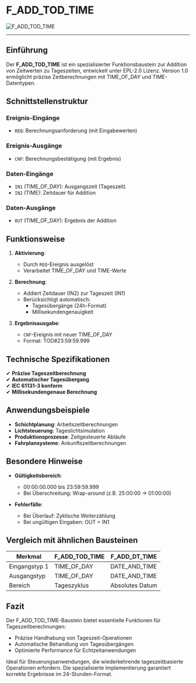 # F_ADD_TOD_TIME

![F_ADD_TOD_TIME](https://github.com/user-attachments/assets/5fc8767d-17c3-4d6f-b876-569edafd7152)

* * * * * * * * * *

## Einführung
Der **F_ADD_TOD_TIME** ist ein spezialisierter Funktionsbaustein zur Addition von Zeitwerten zu Tageszeiten, entwickelt unter EPL-2.0 Lizenz. Version 1.0 ermöglicht präzise Zeitberechnungen mit TIME_OF_DAY und TIME-Datentypen.

## Schnittstellenstruktur

### **Ereignis-Eingänge**
- `REQ`: Berechnungsanforderung (mit Eingabewerten)

### **Ereignis-Ausgänge**
- `CNF`: Berechnungsbestätigung (mit Ergebnis)

### **Daten-Eingänge**
- `IN1` (TIME_OF_DAY): Ausgangszeit (Tageszeit)
- `IN2` (TIME): Zeitdauer für Addition

### **Daten-Ausgänge**
- `OUT` (TIME_OF_DAY): Ergebnis der Addition

## Funktionsweise

1. **Aktivierung**:
   - Durch `REQ`-Ereignis ausgelöst
   - Verarbeitet TIME_OF_DAY und TIME-Werte

2. **Berechnung**:
   - Addiert Zeitdauer (IN2) zur Tageszeit (IN1)
   - Berücksichtigt automatisch:
     - Tagesübergänge (24h-Format)
     - Millisekundengenauigkeit

3. **Ergebnisausgabe**:
   - `CNF`-Ereignis mit neuer TIME_OF_DAY
   - Format: TOD#23:59:59.999

## Technische Spezifikationen

✔ **Präzise Tageszeitberechnung**  
✔ **Automatischer Tagesübergang**  
✔ **IEC 61131-3 konform**  
✔ **Millisekundengenaue Berechnung**  

## Anwendungsbeispiele

- **Schichtplanung**: Arbeitszeitberechnungen
- **Lichtsteuerung**: Tageslichtsimulation
- **Produktionsprozesse**: Zeitgesteuerte Abläufe
- **Fahrplansysteme**: Ankunftszeitberechnungen

## Besondere Hinweise

- **Gültigkeitsbereich**: 
  - 00:00:00.000 bis 23:59:59.999
  - Bei Überschreitung: Wrap-around (z.B. 25:00:00 → 01:00:00)

- **Fehlerfälle**:
  - Bei Überlauf: Zyklische Weiterzählung
  - Bei ungültigen Eingaben: OUT = IN1

## Vergleich mit ähnlichen Bausteinen

| Merkmal        | F_ADD_TOD_TIME | F_ADD_DT_TIME |
|----------------|----------------|---------------|
| Eingangstyp 1  | TIME_OF_DAY    | DATE_AND_TIME |
| Ausgangstyp    | TIME_OF_DAY    | DATE_AND_TIME |
| Bereich        | Tageszyklus    | Absolutes Datum |

## Fazit

Der F_ADD_TOD_TIME-Baustein bietet essentielle Funktionen für Tageszeitberechnungen:

- Präzise Handhabung von Tageszeit-Operationen
- Automatische Behandlung von Tagesübergängen
- Optimierte Performance für Echtzeitanwendungen

Ideal für Steuerungsanwendungen, die wiederkehrende tageszeitbasierte Operationen erfordern. Die spezialisierte Implementierung garantiert korrekte Ergebnisse im 24-Stunden-Format.
